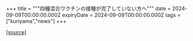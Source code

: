 +++
title = """四種混合ワクチンの接種が完了していない方へ"""
date = 2024-09-09T00:00:00.000Z
expiryDate = 2024-09-09T00:00:00.000Z
tags = ["kuriyama","news"]
+++


[[source]](https://www.town.kuriyama.hokkaido.jp/soshiki/38/28626.html)

